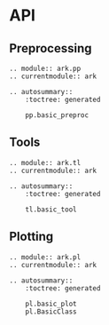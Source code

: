 # API

## Preprocessing

```{eval-rst}
.. module:: ark.pp
.. currentmodule:: ark

.. autosummary::
    :toctree: generated

    pp.basic_preproc
```

## Tools

```{eval-rst}
.. module:: ark.tl
.. currentmodule:: ark

.. autosummary::
    :toctree: generated

    tl.basic_tool
```

## Plotting

```{eval-rst}
.. module:: ark.pl
.. currentmodule:: ark

.. autosummary::
    :toctree: generated

    pl.basic_plot
    pl.BasicClass
```

